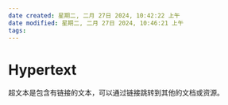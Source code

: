 ```yaml
---
date created: 星期二, 二月 27日 2024, 10:42:22 上午
date modified: 星期二, 二月 27日 2024, 10:46:21 上午
tags: 
---
```


# Hypertext

超文本是包含有链接的文本，可以通过链接跳转到其他的文档或资源。